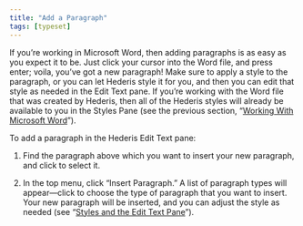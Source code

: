 ```yaml
---
title: "Add a Paragraph"
tags: [typeset]
---
```

 
<html><body><section data-type="chapter" class="hsecchapter" data-hederis-type="hsecchapter" id="add-a-paragraph" data-pi-attrs="id: add-a-paragraph; data-tags: typeset;" role="doc-chapter" data-tags="typeset" data-author-name=" " data-book-title=" " title="Add a Paragraph"><p class="hblkp" data-hederis-type="hblkp" id="p2SJNrMVA">If you&#8217;re working in Microsoft Word, then adding paragraphs is as easy as you expect it to be. Just click your cursor into the Word file, and press enter; voila, you&#8217;ve got a new paragraph! Make sure to apply a style to the paragraph, or you can let Hederis style it for you, and then you can edit that style as needed in the Edit Text pane. If you&#8217;re working with the Word file that was created by Hederis, then all of the Hederis styles will already be available to you in the Styles Pane (see the previous section, &#8220;<a href="{% link _docs/fine-tune-styles.md %}" class="hspana" data-hederis-type="hspana" id="ppyxfKnh8">Working With Microsoft Word</a>&#8221;).</p><p class="hblkp" data-hederis-type="hblkp" id="pheYe0JOG">To add a paragraph in the Hederis Edit Text pane:</p><ol class="hwprnumlist" data-hederis-type="hwprnumlist" id="pYLpipR5c"><li class="hblkoli" data-hederis-type="hblkoli" id="liNgsi9dP4"><p class="hblkoli" data-hederis-type="hblklip" id="pcUp8QqiU">Find the paragraph above which you want to insert your new paragraph, and click to select it.</p></li><li class="hblkoli" data-hederis-type="hblkoli" id="liUkst67A2"><p class="hblkoli" data-hederis-type="hblklip" id="pWri9b4SB">In the top menu, click &#8220;Insert Paragraph.&#8221; A list of paragraph types will appear&#8212;click to choose the type of paragraph that you want to insert. Your new paragraph will be inserted, and you can adjust the style as needed (see &#8220;<a href="{% link _docs/edit-text-mode.md %}" class="hspana" data-hederis-type="hspana" id="peSU5yRez">Styles and the Edit Text Pane</a>&#8221;).</p></li></ol></section></body></html>
